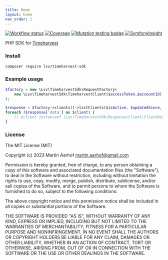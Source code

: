 ```yaml
---
title: Home
layout: home
nav_order: 1
---
```


[![Workflow status](https://github.com/lsv/timeharvest-sdk/actions/workflows/ci.yml/badge.svg)](https://github.com/lsv/timeharvest-sdk)
[![Coverage](https://codecov.io/gh/lsv/timeharvest-sdk/graph/badge.svg?token=YWdgJXRlXH)](https://codecov.io/gh/lsv/timeharvest-sdk)
[![Mutation testing badge](https://img.shields.io/endpoint?style=flat&url=https%3A%2F%2Fbadge-api.stryker-mutator.io%2Fgithub.com%2Flsv%2Ftimeharvest-sdk%2Fmaster)](https://dashboard.stryker-mutator.io/reports/github.com/lsv/timeharvest-sdk/master)
[![SymfonyInsight](https://insight.symfony.com/projects/f1ef3847-03ec-4b4b-b5bb-f6707c14e348/mini.svg)](https://insight.symfony.com/projects/f1ef3847-03ec-4b4b-b5bb-f6707c14e348)

PHP SDK for [Timeharvest](https://help.getharvest.com/api-v2/)

### Install

```bash
composer require lsv/timeharvest-sdk
```

### Example usage

```php
$factory = new \Lsv\TimeharvestSdk\RequestFactory(
    new \Lsv\TimeharvestSdk\TimeharvestClient($accessToken,$accountId)
);

$response = $factory->clients()->listClients($isActive, $updatedSince, $page, $perPage);
foreach ($response['data'] as $client) {
    // $client instanceof \Lsv\TimeharvestSdk\Response\Client\ClientResponse
}
```

### License
The MIT License (MIT)

Copyright (c) 2023 Martin Aarhof martin.aarhof@gmail.com

Permission is hereby granted, free of charge, to any person obtaining a copy of this software and associated documentation files (the "Software"), to deal in the Software without restriction, including without limitation the rights to use, copy, modify, merge, publish, distribute, sublicense, and/or sell copies of the Software, and to permit persons to whom the Software is furnished to do so, subject to the following conditions:

The above copyright notice and this permission notice shall be included in all copies or substantial portions of the Software.

THE SOFTWARE IS PROVIDED "AS IS", WITHOUT WARRANTY OF ANY KIND, EXPRESS OR IMPLIED, INCLUDING BUT NOT LIMITED TO THE WARRANTIES OF MERCHANTABILITY, FITNESS FOR A PARTICULAR PURPOSE AND NONINFRINGEMENT. IN NO EVENT SHALL THE AUTHORS OR COPYRIGHT HOLDERS BE LIABLE FOR ANY CLAIM, DAMAGES OR OTHER LIABILITY, WHETHER IN AN ACTION OF CONTRACT, TORT OR OTHERWISE, ARISING FROM, OUT OF OR IN CONNECTION WITH THE SOFTWARE OR THE USE OR OTHER DEALINGS IN THE SOFTWARE.
